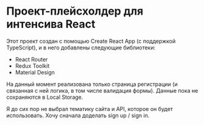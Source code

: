 # Проект-плейсхолдер для интенсива React

Этот проект создан с помощью Create React App (с поддержкой TypeScript), и в него добавлены следующие библиотеки:

- React Router
- Redux Toolkit
- Material Design

На данный момент реализована только страница регистрации (и связанная с ней логика, в том числе валидация формы). Данные пока не сохраняются в Local Storage.

Я до сих пор не выбрал тематику сайта и API, которое он будет использовать. Хочу сначала доделать sign up / sign in.
